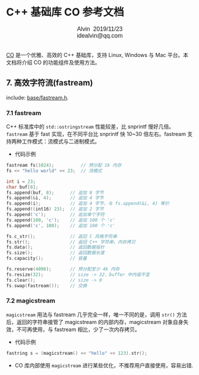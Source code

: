 # C++ 基础库 CO 参考文档

<font face="Arial" size=3>
<center>
Alvin &nbsp;2019/11/23
</center>
<center>
idealvin@qq.com
</center>
<br />
</font>
  
  
[CO](https://github.com/idealvin/co/) 是一个优雅、高效的 C++ 基础库，支持 Linux, Windows 与 Mac 平台。本文档将介绍 CO 的功能组件及使用方法。

## 7. 高效字符流(fastream)

include: [base/fastream.h](https://github.com/idealvin/co/blob/master/base/fastream.h).

### 7.1 fastream

C++ 标准库中的 `std::ostringstream` 性能较差，比 snprintf 慢好几倍。`fastream` 基于 fast 实现，在不同平台比 snprintf 快 10~30 倍左右。fastream 支持两种工作模式：流模式与二进制模式。

- 代码示例

```cpp
fastream fs(1024);          // 预分配 1k 内存
fs << "hello world" << 23;  // 流模式

int i = 23;
char buf[8];
fs.append(buf, 8);      // 追加 8 字节
fs.append(&i, 4);       // 追加 4 字节
fs.append(i);           // 追加 4 字节，与 fs.append(&i, 4) 等价
fs.append((int16) 23);  // 追加 2 字节
fs.append('c');         // 追加单个字符
fs.append(100, 'c');    // 追加 100 个 'c'
fs.append('c', 100);    // 追加 100 个 'c'

fs.c_str();             // 返回 C 风格字符串
fs.str();               // 返回 C++ 字符串，内存拷贝
fs.data();              // 返回数据指针
fs.size();              // 返回数据长度
fs.capacity();          // 容量

fs.reserve(4096);       // 预分配至少 4k 内存
fs.resize(32);          // size -> 32，buffer 中内容不变
fs.clear();             // size -> 0
fs.swap(fastream());    // 交换
```

### 7.2 magicstream

`magicstream` 用法与 fastream 几乎完全一样，唯一不同的是，调用 `str()` 方法后，返回的字符串接管了 magicstream 的内部内存，magicstream 对象自身失效，不可再使用，与 fastream 相比，少了一次内存拷贝。

- 代码示例

```cpp
fastring s = (magicstream() << "hello" << 123).str();
```

- CO 库内部使用 `magicstream` 进行某些优化，不推荐用户直接使用，容易出错.
